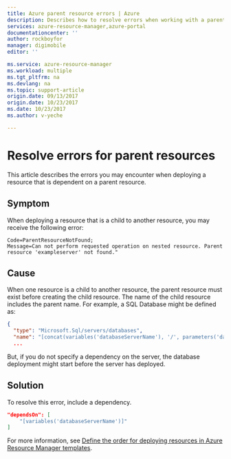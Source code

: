 ```yaml
---
title: Azure parent resource errors | Azure
description: Describes how to resolve errors when working with a parent resource.
services: azure-resource-manager,azure-portal
documentationcenter: ''
author: rockboyfor
manager: digimobile
editor: ''

ms.service: azure-resource-manager
ms.workload: multiple
ms.tgt_pltfrm: na
ms.devlang: na
ms.topic: support-article
origin.date: 09/13/2017
origin.date: 10/23/2017
ms.date: 10/23/2017
ms.author: v-yeche

---
```

# Resolve errors for parent resources

This article describes the errors you may encounter when deploying a resource that is dependent on a parent resource.

## Symptom

When deploying a resource that is a child to another resource, you may receive the following error:

```
Code=ParentResourceNotFound;
Message=Can not perform requested operation on nested resource. Parent resource 'exampleserver' not found."
```

## Cause

When one resource is a child to another resource, the parent resource must exist before creating the child resource. The name of the child resource includes the parent name. For example, a SQL Database might be defined as:

```json
{
  "type": "Microsoft.Sql/servers/databases",
  "name": "[concat(variables('databaseServerName'), '/', parameters('databaseName'))]",
  ...
```

But, if you do not specify a dependency on the server, the database deployment might start before the server has deployed.

## Solution

To resolve this error, include a dependency.

```json
"dependsOn": [
    "[variables('databaseServerName')]"
]
```

For more information, see [Define the order for deploying resources in Azure Resource Manager templates](resource-group-define-dependencies.md).


<!--Update_Description: new articles on parent resource errors-->